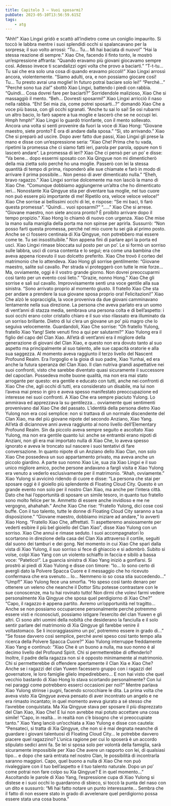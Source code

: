 ```yaml
---
title: Capitolo 3 – Vuoi sposarmi?
pubDate: 2023-05-10T13:56:59.615Z
tags:
    - atg
---
```


“Ahh!”
Xiao Lingxi gridò e scattò all’indietro come un coniglio impaurito. Si toccò le labbra mentre i suoi splendidi occhi si spalancavano per la sorpresa; il suo volto arrossì: “Tu… Tu… Mi hai baciata di nuovo!”
“Hai la stessa reazione di sempre.” Xiao Che, facendo il finto tonto, le mostrò un’espressione affranta: “Quando eravamo più giovani giocavamo sempre così. Adesso invece ti scandalizzi ogni volta che provo a baciarti.”
“T-t-tu… Tu sai che era solo una cosa di quando eravamo piccoli!” Xiao Lingxi arrossì ancora, violentemente. “Siamo adulti, ora, e non possiamo giocare così! Tu… Tu presto avrai una moglie! In futuro potrai baciare solo lei!”
“Perché…”
“Perché sono tua zia!” sbottò Xiao Lingxi, battendo i piedi con rabbia.
“Quindi… Cosa dovrei fare per baciarti?” Sorridendole malizioso, Xiao Che si massaggiò il mento.
“Beh… Dovresti sposarmi!” Xiao Lingxi arricciò il naso nella rabbia.
“Ehi! Sei mia zia, come potrei sposarti…?” domandò Xiao Che a voce più bassa, con gli occhi sgranati.
“Anche tu sai lo sai! Se osi rubarmi un altro bacio, lo farò sapere a tua moglie e lascerò che se ne occupi lei. Hmph hmph!” Xiao Lingxi lo guardò trionfante, con il mento sollevato.
Ancora una volta si sentì provenire da fuori la voce di Xiao Hong: “Giovane maestro, siete pronto? È ora di andare dalla sposa.”
“Sì, sto arrivando.” Xiao Che si preparò ad uscire. Dopo aver fatto due passi, Xiao Lingxi gli prese la mano e disse con un’espressione seria: “Xiao Che! Prima che tu vada, ripetimi la promessa che ci siamo fatti ieri, parola per parola, oppure non ti lascerò andare”.
La promessa di ieri? Xiao Che ci pensò per un po’ e disse: “Va bene… dopo essermi sposato con Xia Qingyue non mi dimenticherò della mia zietta solo perché ho una moglie. Passerò con lei la stessa quantità di tempo di prima, risponderò alle sue chiamate e farò in modo di arrivare il prima possibile… Non penso di aver dimenticato nulla.”
“Eheh, bravo ragazzo.” Xiao Lingxi sorrise dolcemente ma non lasciò la mano di Xiao Che. “Comunque dobbiamo aggiungerne un’altra che ho dimenticato ieri… Nonostante Xia Qingyue stia per diventare tua moglie, nel tuo cuore non può essere più importante di me! Ripetilo ora, veloce veloce veloce!”
Xiao Che sorrise ai bellissimi occhi di lei, e rispose: “Se mi baci, ti farò questa promessa”.
“Quindi… vuoi sposarmi?”
“…..”
Xiao Che si arrese.
“Giovane maestro, non siete ancora pronto? È proibito arrivare dopo il tempo propizio.” Xiao Hong lo chiamò di nuovo con urgenza.
Xiao Che mise la mano sulla maniglia della porta ma non spinse per aprirla. Sussurrò: “Non posso farti questa promessa, perché nel mio cuore tu sei già al primo posto. Anche se ci fossero centinaia di Xia Qingyue, non potrebbero mai essere come te. Tu sei insostituibile.”
Non appena finì di parlare aprì la porta ed uscì.
Xiao Lingxi rimase bloccata sul posto per un po’. Le si formò un sorriso sulle labbra, uscì di corsa contenta e lo seguì; era come una bambina che aveva appena ricevuto il suo dolcetto preferito.
Xiao Che trovò il corteo del matrimonio che lo attendeva. Xiao Hong gli sorrise gentilmente: “Giovane maestro, salite sul cavallo. Per strada vi proteggerò con tutte le mie forze… Ma, ovviamente, oggi è il vostro grande giorno. Non dovrei preoccuparmi così tanto per un evento così lieto.”
“Grazie, nonno Hong.” Xiao Che gli sorrise e salì sul cavallo. Improvvisamente sentì una voce gentile alla sua sinistra.
“Sono arrivato proprio al momento giusto. Il fratello Xiao Che sta per andare a prendere la sua giovane sposa proprio ora! Felicitazioni!”
Xiao Che alzò le sopracciglia, la voce proveniva da due giovani camminavano lentamente nella sua direzione. La persona che aveva parlato era un uomo di vent’anni di stazza media, sembrava una persona colta e di bell’aspetto: i suoi occhi erano color cristallo chiaro e il suo viso rilassato era illuminato da un sorriso brillante. Dietro di lui c’era un giovane un po’ più magro che lo seguiva velocemente.
Guardandoli, Xiao Che sorrise: “Oh fratello Yulong, fratello Xiao Yang! Siete venuti fino a qui per salutarmi?”
Xiao Yulong era il figlio del capo del Clan Xiao. All’età di vent’anni era il migliore della generazione di giovani del Clan Xiao, e questo non era dovuto tanto al suo aspetto ma principalmente al suo talento, alle sue capacità oratorie e alla sua saggezza. Al momento aveva raggiunto il terzo livello del Nascent Profound Realm.
Era l’orgoglio e la gioia di suo padre, Xiao Yunhai, ed era anche la futura speranza del Clan Xiao. Il clan nutriva grandi aspettative nei suoi confronti, visto che sarebbe diventato quasi sicuramente il successore del capoclan. Possedeva molte buone qualità, ma non era mai stato arrogante per questo: era gentile e educato con tutti, anche nei confronti di Xiao Che che, agli occhi di tutti, era considerato un disabile, ma lui non l’aveva mai preso in giro e aveva spesso manifestato preoccupazione ed interesse nei suoi confronti.
A Xiao Che era sempre piaciuto Yulong. Lo ammirava ed apprezzava la su gentilezza… ovviamente quei sentimenti provenivano dal Xiao Che del passato.
L’identità della persona dietro Xiao Yulong non era così semplice: non si trattava di un normale discendente del Clan Xiao, ma del più giovane nipote del secondo Anziano, Xiao Yang.
All’età di diciannove anni aveva raggiunto al nono livello dell’Elementary Profound Realm. Sin da piccolo aveva sempre seguito e ascoltato Xiao Yulong, ma non era gentile quanto lui: anche se entrambi erano nipoti di Anziani, non gli era mai importato nulla di Xiao Che, lo aveva spesso ignorato e aveva le troncato sul nascere i suoi tentativi di fare conversazione.
In quanto nipote di un Anziano dello Xiao Clan, non solo Xiao Che possedeva un suo appartamento privato, ma aveva anche un piccolo giardino. A parte suo nonno Xiao Lie, sua zia Xiao Lingxi e il suo unico migliore amico, poche persone andavano a fargli visita e Xiao Yulong era venuto a vederlo esclusivamente per il matrimonio.
“Ahah, ovviamente.” Xiao Yulong si avvicinò ridendo di cuore e disse: “La persona che stai per sposare oggi è il gioiello più splendente di Floating Cloud City. Questo è un grande evento non solo per il nostro Clan Xiao, ma anche per l’intera città. Dato che hai l’opportunità di sposare un simile tesoro, in quanto tuo fratello sono molto felice per te. Ammetto di essere anche invidioso e me ne vergogno, ahahahah.”
Anche Xiao Che rise: “Fratello Yulong, dici cose così buffe. Con il tuo talento, tutte le donne di Floating Cloud City saranno a tua disposizione.”
“Giovane maestro, dobbiamo iniziare ad andare,” lo avvertì Xiao Hong.
“Fratello Xiao Che, affrettati. Ti aspetteremo ansiosamente per vederti esibire il più bel gioiello del Clan Xiao”, disse Xiao Yulong con un sorriso.
Xiao Che annuì e rimase seduto. I suoi accompagnatori lo scortarono in direzione della casa del Clan Xia attraverso il cortile, seguiti dal suono dei tamburi e dei gong.
Nel momento in cui Xiao Che sparì dalla vista di Xiao Yulong, il suo sorriso si fece di ghiaccio e si adombrò. Subito si volse, colpì Xiao Yang con un violento schiaffo in faccia e sibilò a bassa voce: “Patetico!”.
La guancia sinistra di Xiao Yang iniziò a gonfiarsi. Si prostrò ai piedi di Xiao Yulong e disse con timore: “Io… Io sono certo di avergli dato la Polvere Spacca Cuore e il messaggio che ho ricevuto confermava che era svenuto… Io… Nemmeno io so cosa stia succedendo…”
“Umpf!” Xiao Yulong fece una smorfia. “Ho speso così tanto denaro per ottenere un veleno che neanche il Dottor Situ potesse contrastare con le sue conoscenze, ma tu hai rovinato tutto! Non dirmi che volevi farmi vedere personalmente Xia Qingyue che sposa quel perdigiorno di Xiao Che?”
“Capo, il ragazzo è appena partito. Avremo un’opportunità nel tragitto… Anche se non possiamo occuparcene personalmente perché potremmo essere visti e riconosciuti, possiamo istigare l’esercito del clan Yuwen e gli altri. Ci sono altri uomini della nobiltà che desiderano la fanciulla e il solo sentir parlare del matrimonio di Xia Qingyue gli farebbe venire il voltastomaco. Se li incoraggiassimo un po’, potremmo essere in grado di…”
“Se fosse davvero così semplice, perché avrei speso così tanto tempo alla ricerca della Polvere Spacca Cuore?” Xiao Yulong interruppe freddamente Xiao Yang e continuò: “Xiao Che è un buono a nulla, ma suo nonno è al decimo livello del Profound Spirit.
Chi si permetterebbe di offenderlo? Inoltre, il padre della ragazza non si è opposto minimamente al matrimonio. Chi si permetterebbe di offendere apertamente il Clan Xia e Xiao Che? Anche se i ragazzi del clan Yuwen facessero gruppo con i ragazzi del governatore, le loro famiglie glielo impedirebbero…
E non hai visto che quel vecchio bastardo di Xiao Hong lo stava scortando personalmente? Con lui nei paraggi come potrebbero esserci occasioni per noi?”
Mentre parlava Xiao Yulong strinse i pugni, facendo scrocchiare le dita. La prima volta che aveva visto Xia Qingyue aveva pensato di aver incontrato un angelo e ne era rimasto incantato; in quel momento aveva giurato a sé stesso che l’avrebbe conquistata.
Ma Xia Qingyue stava per sposare il più disprezzato del Clan Xiao, Xiao Che! E lui non avrebbe mai potuto accettare una cosa simile!
“Capo, in realtà… in realtà non c’è bisogno che vi preoccupiate tanto.” Xiao Yang lanciò un’occhiata a Xiao Yulong e disse con cautela: “Pensateci, si tratta di Xia Qingyue, che non si è mai degnata neanche di guardare i giovani talentuosi di Floating Cloud City… le potrebbe davvero piacere quel ragazzino?
L’unica ragione per cui lo sposerà è un accordo stipulato sedici anni fa. Se lei si sposa solo per volontà della famiglia, sarà sicuramente impossibile per Xiao Che avere un rapporto con lei, di qualsiasi tipo… e dopo che sarà entrata nel nostro Clan, le possibilità di incontrarla saranno maggiori.
Capo, quel buono a nulla di Xiao Che non può rivaleggiare con il tuo bell’aspetto e il tuo talento naturale. Dopo un po’ come potrai non fare colpo su Xia Qingyue? E in quel momento…”
Ascoltando le parole di Xiao Yang, l’espressione cupa di Xiao Yulong si distese e i suoi occhi lo guardarono di sbieco, si toccò la punta del naso con un dito e sussurrò: “Mi hai fatto notare un punto interessante… Sembra che il fatto di non essere stato in grado di avvelenare quel perdigiorno possa essere stata una cosa buona.”


